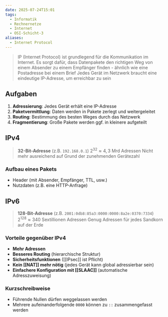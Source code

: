 ```yaml
---
date: 2025-07-24T15:01
tags:
  - Informatik
  - Rechnernetze
  - Internet
  - OSI-Schicht-3
aliases:
  - Internet Protocol
---
```

> IP (Internet Protocol) ist grundlegend für die Kommunikation im Internet.
> Es sorgt dafür, dass Datenpakete den richtigen Weg von einem Absender zu einem Empfänger finden - ähnlich wie eine Postadresse bei einem Brief
> Jedes Gerät im Netzwerk braucht eine eindeutige IP-Adresse, um erreichbar zu sein

## Aufgaben
1. **Adressierung**: Jedes Gerät erhält eine IP-Adresse
2. **Paketvermittlung**: Daten werden in Pakete zerlegt und weitergeleitet
3. **Routing**: Bestimmung des besten Weges durch das Netzwerk
4. **Fragmentierung**: Große Pakete werden ggf. in kleinere aufgeteilt

## IPv4

> **32-Bit-Adresse** (z.B. `192.168.0.1`)
> $2^{32} \approx 4,3\text{ Mrd Adressen}$
> Nicht mehr ausreichend auf Grund der zunehmenden Gerätezahl

### Aufbau eines Pakets
- Header (mit Absender, Empfänger, TTL, usw.)
- Nutzdaten (z.B. eine HTTP-Anfrage)


## IPv6

> **128-Bit-Adresse** (z.B. `2001:0db8:85a3:0000:0000:8a2e:0370:7334`)
> $2^{128} \approx 340\text{ Sextillionen Adressen}$
> Genug Adressen für jedes Sandkorn auf der Erde

### Vorteile gegenüber IPv4
- **Mehr Adressen**
- **Besseres Routing** (hierarchische Struktur)
- **Sicherheitsfunktionen** ([[IPsec]] ist Pflicht)
- **Kein [[NAT]] mehr nötig** (jedes Gerät kann global adressierbar sein)
- **Einfachere Konfiguration mit [[SLAAC]]** (automatische Adresszuweisung)

### Kurzschreibweise
- Führende Nullen dürfen weggelassen werden
- Mehrere aufeinanderfolgende `0000` können zu `::` zusammengefasst werden